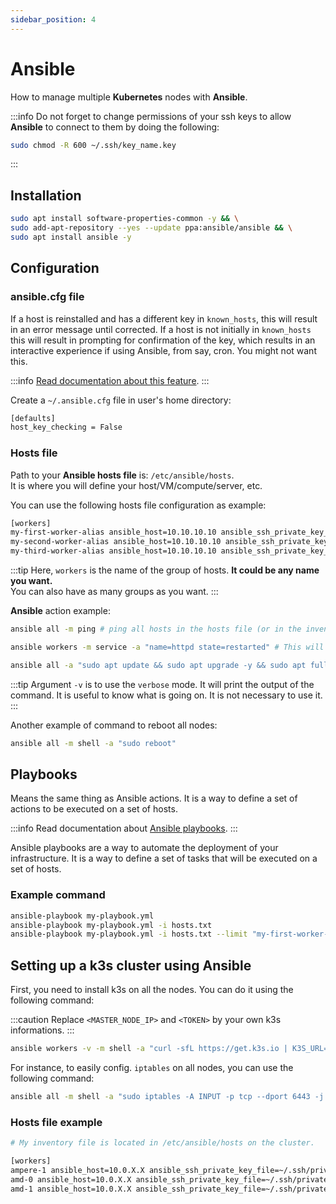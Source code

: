 ```yaml
---
sidebar_position: 4
---
```


# Ansible

How to manage multiple **Kubernetes** nodes with **Ansible**.

:::info
Do not forget to change permissions of your ssh keys to allow **Ansible** to connect to them by doing the following:

```bash
sudo chmod -R 600 ~/.ssh/key_name.key
```

:::

## Installation

```bash
sudo apt install software-properties-common -y && \
sudo add-apt-repository --yes --update ppa:ansible/ansible && \
sudo apt install ansible -y
```

## Configuration

### ansible.cfg file

If a host is reinstalled and has a different key in `known_hosts`, this will result in an error message until corrected. If a host is not initially in `known_hosts` this will result in prompting for confirmation of the key, which results in an interactive experience if using Ansible, from say, cron. You might not want this.

:::info
[Read documentation about this feature](https://docs.ansible.com/ansible/2.5/user_guide/intro_getting_started.html#host-key-checking).
:::

Create a `~/.ansible.cfg` file in user's home directory:

```bash title="~/.ansible.cfg"
[defaults]
host_key_checking = False
```

### Hosts file

Path to your **Ansible hosts file** is: `/etc/ansible/hosts`.<br/>It is where you will define your host/VM/compute/server, etc.

You can use the following hosts file configuration as example:

```bash
[workers]
my-first-worker-alias ansible_host=10.10.10.10 ansible_ssh_private_key_file=/home/ubuntu/.ssh/example-0.key
my-second-worker-alias ansible_host=10.10.10.10 ansible_ssh_private_key_file=/home/ubuntu/.ssh/example-1.key
my-third-worker-alias ansible_host=10.10.10.10 ansible_ssh_private_key_file=/home/ubuntu/.ssh/example-2.key
```

:::tip
Here, `workers` is the name of the group of hosts. **It could be any name you want.**<br/>You can also have as many groups as you want.
:::

**Ansible** action example:

```bash
ansible all -m ping # ping all hosts in the hosts file (or in the inventory)
```

```bash
ansible workers -m service -a "name=httpd state=restarted" # This will restart httpd on all workers.
```

```bash
ansible all -a "sudo apt update && sudo apt upgrade -y && sudo apt full-upgrade -y && sudo apt autoremove -y" # This will update all packages on all hosts.
```

:::tip
Argument `-v` is to use the `verbose` mode. It will print the output of the command. It is useful to know what is going on. It is not necessary to use it.
:::

Another example of command to reboot all nodes:

```bash
ansible all -m shell -a "sudo reboot"
```

## Playbooks

Means the same thing as Ansible actions. It is a way to define a set of actions to be executed on a set of hosts.

:::info
Read documentation about [Ansible playbooks](https://docs.ansible.com/ansible/latest/cli/ansible-playbook.html).
:::

Ansible playbooks are a way to automate the deployment of your infrastructure. It is a way to define a set of tasks that will be executed on a set of hosts.

### Example command

```bash
ansible-playbook my-playbook.yml
ansible-playbook my-playbook.yml -i hosts.txt
ansible-playbook my-playbook.yml -i hosts.txt --limit "my-first-worker-alias"
```

## Setting up a k3s cluster using Ansible

First, you need to install k3s on all the nodes. You can do it using the following command:

:::caution
Replace `<MASTER_NODE_IP>` and `<TOKEN>` by your own k3s informations.
:::

```bash
ansible workers -v -m shell -a "curl -sfL https://get.k3s.io | K3S_URL=https://<MASTER_NODE_IP>:6443 K3S_TOKEN=<TOKEN> sh -"
```

For instance, to easily config. `iptables` on all nodes, you can use the following command:

```bash
ansible all -m shell -a "sudo iptables -A INPUT -p tcp --dport 6443 -j ACCEPT`
```

### Hosts file example

```bash title="/etc/ansible/hosts"
# My inventory file is located in /etc/ansible/hosts on the cluster.

[workers]
ampere-1 ansible_host=10.0.X.X ansible_ssh_private_key_file=~/.ssh/private.key
amd-0 ansible_host=10.0.X.X ansible_ssh_private_key_file=~/.ssh/private.key
amd-1 ansible_host=10.0.X.X ansible_ssh_private_key_file=~/.ssh/private.key
```
